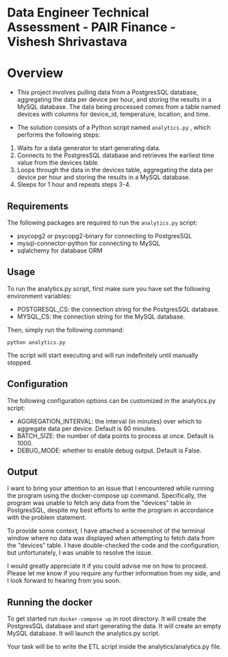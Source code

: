# Data Engineer Technical Assessment - PAIR Finance - Vishesh Shrivastava

# Overview

* This project involves pulling data from a PostgresSQL database, aggregating the data per device per hour, and storing the results in a MySQL database. The data being processed comes from a table named devices with columns for device_id, temperature, location, and time.

* The solution consists of a Python script named ``` analytics.py ``` , which performs the following steps:

1. Waits for a data generator to start generating data.
2. Connects to the PostgresSQL database and retrieves the earliest time value from the devices table.
3. Loops through the data in the devices table, aggregating the data per device per hour and storing the results in a MySQL database.
4. Sleeps for 1 hour and repeats steps 3-4.


## Requirements
The following packages are required to run the ``` analytics.py ``` script:

- psycopg2 or psycopg2-binary for connecting to PostgresSQL
- mysql-connector-python for connecting to MySQL
- sqlalchemy for database ORM


## Usage
To run the analytics.py script, first make sure you have set the following environment variables:

- POSTGRESQL_CS: the connection string for the PostgresSQL database.
- MYSQL_CS: the connection string for the MySQL database.

Then, simply run the following command:

``` python analytics.py ``` 

The script will start executing and will run indefinitely until manually stopped.

## Configuration
The following configuration options can be customized in the analytics.py script:

- AGGREGATION_INTERVAL: the interval (in minutes) over which to aggregate data per device. Default is 60 minutes.
- BATCH_SIZE: the number of data points to process at once. Default is 1000.
- DEBUG_MODE: whether to enable debug output. Default is False.


## Output

I want to bring your attention to an issue that I encountered while running the program using the docker-compose up command. Specifically, the program was unable to fetch any data from the "devices" table in PostgresSQL, despite my best efforts to write the program in accordance with the problem statement.

To provide some context, I have attached a screenshot of the terminal window where no data was displayed when attempting to fetch data from the "devices" table. I have double-checked the code and the configuration, but unfortunately, I was unable to resolve the issue.

I would greatly appreciate it if you could advise me on how to proceed. Please let me know if you require any further information from my side, and I look forward to hearing from you soon.


## Running the docker

To get started run ``` docker-compose up ``` in root directory.
It will create the PostgresSQL database and start generating the data.
It will create an empty MySQL database.
It will launch the analytics.py script. 

Your task will be to write the ETL script inside the analytics/analytics.py file.